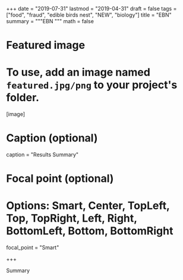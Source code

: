 
+++
date = "2019-07-31"
lastmod = "2019-04-31"
draft = false
tags = ["food", "fraud", "edible birds nest", "NEW", "biology"]
title = "EBN"
summary = """EBN
"""
math = false

# Featured image
# To use, add an image named `featured.jpg/png` to your project's folder. 
[image]
  # Caption (optional)
  caption = "Results Summary"
  
  # Focal point (optional)
  # Options: Smart, Center, TopLeft, Top, TopRight, Left, Right, BottomLeft, Bottom, BottomRight
  focal_point = "Smart"

+++

Summary
